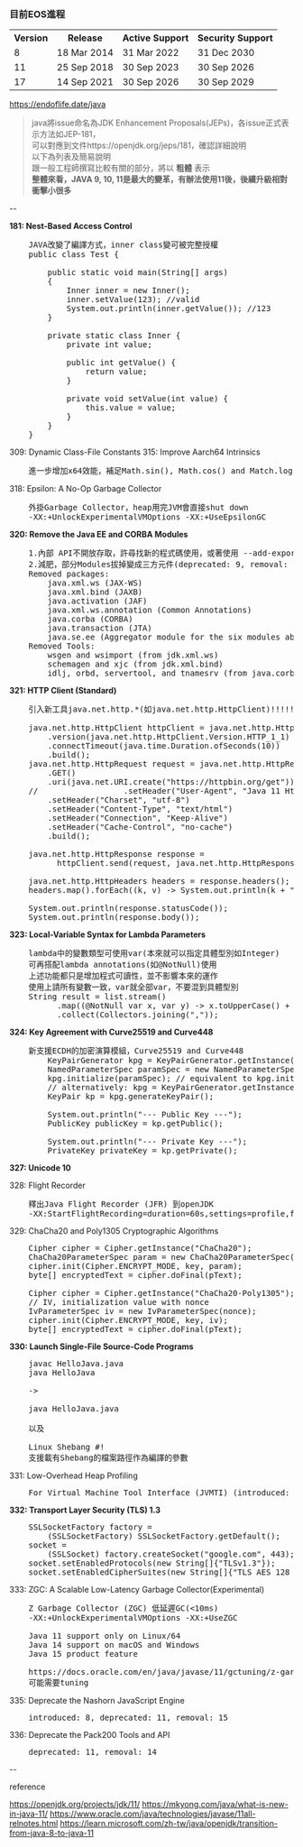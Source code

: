 ### 目前EOS進程

<table>
<tbody>
	<tr data-sort-method="none">
		<th role="columnheader">Version</th>
		<th role="columnheader">Release</th>
		<th role="columnheader">Active Support</th>
		<th role="columnheader">Security Support</th>
	</tr>
	<tr>
		<td> 8 </td>
		<td> 18 Mar 2014 </td>
		<td> 31 Mar 2022 </td>
		<td> 31 Dec 2030 </td>
	</tr>
	<tr>
		<td> 11 </td>
		<td> 25 Sep 2018 </td>
		<td> 30 Sep 2023 </td>
		<td> 30 Sep 2026 </td>
	</tr>
	<tr>
		<td> 17 </td>
		<td> 14 Sep 2021 </td>
		<td> 30 Sep 2026 </td>
		<td> 30 Sep 2029 </td>
	</tr>
</tbody>
</table>

https://endoflife.date/java

>java將issue命名為JDK Enhancement Proposals(JEPs)，各issue正式表示方法如JEP-181，<br />
可以對應到文件https://openjdk.org/jeps/181，確認詳細說明<br />
以下為列表及簡易說明<br />
跟一般工程師撰寫比較有關的部分，將以 **粗體** 表示<br />
**整體來看，JAVA 9, 10, 11是最大的變革，有辦法使用11後，後續升級相對衝擊小很多**<br />

--


**181: Nest-Based Access Control**

<pre>
	JAVA改變了編譯方式，inner class變可被完整授權
	public class Test {
    
		public static void main(String[] args)
		{
			Inner inner = new Inner();
			inner.setValue(123); //valid
			System.out.println(inner.getValue()); //123
		}
		
		private static class Inner {
			private int value;

			public int getValue() {
				return value;
			}

			private void setValue(int value) {
				this.value = value;
			}
		}
	}
</pre>

309: Dynamic Class-File Constants
315: Improve Aarch64 Intrinsics
	
<pre>
	進一步增加x64效能，補足Math.sin(), Math.cos() and Match.log()支援
</pre>
	
318: Epsilon: A No-Op Garbage Collector
	
<pre>
	外掛Garbage Collector，heap用完JVM會直接shut down
	-XX:+UnlockExperimentalVMOptions -XX:+UseEpsilonGC
</pre>
	
**320: Remove the Java EE and CORBA Modules**
	
<pre>
	1.內部 API不開放存取，許尋找新的程式碼使用，或著使用 --add-exports 或 --add-opens 開放
	2.減肥，部分Modules拔掉變成三方元件(deprecated: 9, removal: 17)
	Removed packages:
		java.xml.ws (JAX-WS)
		java.xml.bind (JAXB)
		java.activation (JAF)
		java.xml.ws.annotation (Common Annotations)
		java.corba (CORBA)
		java.transaction (JTA)
		java.se.ee (Aggregator module for the six modules above)
	Removed Tools:
		wsgen and wsimport (from jdk.xml.ws)
		schemagen and xjc (from jdk.xml.bind)
		idlj, orbd, servertool, and tnamesrv (from java.corba)
</pre>
	
**321: HTTP Client (Standard)**
	
<pre>
	引入新工具java.net.http.*(如java.net.http.HttpClient)!!!!!!!
	
	java.net.http.HttpClient httpClient = java.net.http.HttpClient.newBuilder()
		.version(java.net.http.HttpClient.Version.HTTP_1_1)
		.connectTimeout(java.time.Duration.ofSeconds(10))
		.build();
	java.net.http.HttpRequest request = java.net.http.HttpRequest.newBuilder()
		.GET()
		.uri(java.net.URI.create("https://httpbin.org/get"))
	//		            .setHeader("User-Agent", "Java 11 HttpClient Bot")
		.setHeader("Charset", "utf-8")
		.setHeader("Content-Type", "text/html")
		.setHeader("Connection", "Keep-Alive")
		.setHeader("Cache-Control", "no-cache")
		.build();

	java.net.http.HttpResponse<String> response =
		  httpClient.send(request, java.net.http.HttpResponse.BodyHandlers.ofString());

	java.net.http.HttpHeaders headers = response.headers();
	headers.map().forEach((k, v) -> System.out.println(k + ":" + v));

	System.out.println(response.statusCode());
	System.out.println(response.body());
</pre>
	
**323: Local-Variable Syntax for Lambda Parameters**
	
<pre>
	lambda中的變數類型可使用var(本來就可以指定具體型別如Integer)
	可再搭配lambda annotations(如@NotNull)使用
	上述功能都只是增加程式可讀性，並不影響本來的運作
	使用上請所有變數一致，var就全部var，不要混到具體型別
	String result = list.stream()
          .map((@NotNull var x, var y) -> x.toUpperCase() + y)
          .collect(Collectors.joining(","));
</pre>
	
**324: Key Agreement with Curve25519 and Curve448**
	
<pre>
	新支援ECDH的加密演算模組，Curve25519 and Curve448
		KeyPairGenerator kpg = KeyPairGenerator.getInstance("XDH");
		NamedParameterSpec paramSpec = new NamedParameterSpec("X25519");
		kpg.initialize(paramSpec); // equivalent to kpg.initialize(255)
		// alternatively: kpg = KeyPairGenerator.getInstance("X25519")
        KeyPair kp = kpg.generateKeyPair();
		
		System.out.println("--- Public Key ---");
        PublicKey publicKey = kp.getPublic();
		
        System.out.println("--- Private Key ---");
        PrivateKey privateKey = kp.getPrivate();
</pre>
	
**327: Unicode 10**
	
328: Flight Recorder
	
<pre>
	釋出Java Flight Recorder (JFR) 到openJDK
	-XX:StartFlightRecording=duration=60s,settings=profile,filename=app.jfr MyHelloWorldApp
</pre>
	
329: ChaCha20 and Poly1305 Cryptographic Algorithms
	
<pre>
	Cipher cipher = Cipher.getInstance("ChaCha20");
    ChaCha20ParameterSpec param = new ChaCha20ParameterSpec(nonce, counter);
    cipher.init(Cipher.ENCRYPT_MODE, key, param);
    byte[] encryptedText = cipher.doFinal(pText);
	
	Cipher cipher = Cipher.getInstance("ChaCha20-Poly1305");
	// IV, initialization value with nonce
	IvParameterSpec iv = new IvParameterSpec(nonce);
	cipher.init(Cipher.ENCRYPT_MODE, key, iv);
	byte[] encryptedText = cipher.doFinal(pText);
</pre>
	
**330: Launch Single-File Source-Code Programs**
	
<pre>
	javac HelloJava.java
	java HelloJava
	
	->
	
	java HelloJava.java
	
	以及
	
	Linux Shebang #!
	支援載有Shebang的檔案路徑作為編譯的參數
</pre>
	
331: Low-Overhead Heap Profiling
	
<pre>
	For Virtual Machine Tool Interface (JVMTI) (introduced: 5)
</pre>
	
**332: Transport Layer Security (TLS) 1.3**
	
<pre>
	SSLSocketFactory factory =
		(SSLSocketFactory) SSLSocketFactory.getDefault();
	socket =
		(SSLSocket) factory.createSocket("google.com", 443);
	socket.setEnabledProtocols(new String[]{"TLSv1.3"});
	socket.setEnabledCipherSuites(new String[]{"TLS_AES_128_GCM_SHA256"});
</pre>

333: ZGC: A Scalable Low-Latency Garbage Collector(Experimental)
	
<pre>
	Z Garbage Collector (ZGC) 低延遲GC(<10ms)
	-XX:+UnlockExperimentalVMOptions -XX:+UseZGC
	
	Java 11 support only on Linux/64
	Java 14 support on macOS and Windows
	Java 15 product feature
	
	https://docs.oracle.com/en/java/javase/11/gctuning/z-garbage-collector1.html
	可能需要tuning
</pre>

335: Deprecate the Nashorn JavaScript Engine
	
<pre>
	introduced: 8, deprecated: 11, removal: 15
</pre>
	
336: Deprecate the Pack200 Tools and API
	
<pre>
	deprecated: 11, removal: 14
</pre>
	
--

reference

https://openjdk.org/projects/jdk/11/
https://mkyong.com/java/what-is-new-in-java-11/
https://www.oracle.com/java/technologies/javase/11all-relnotes.html
https://learn.microsoft.com/zh-tw/java/openjdk/transition-from-java-8-to-java-11

